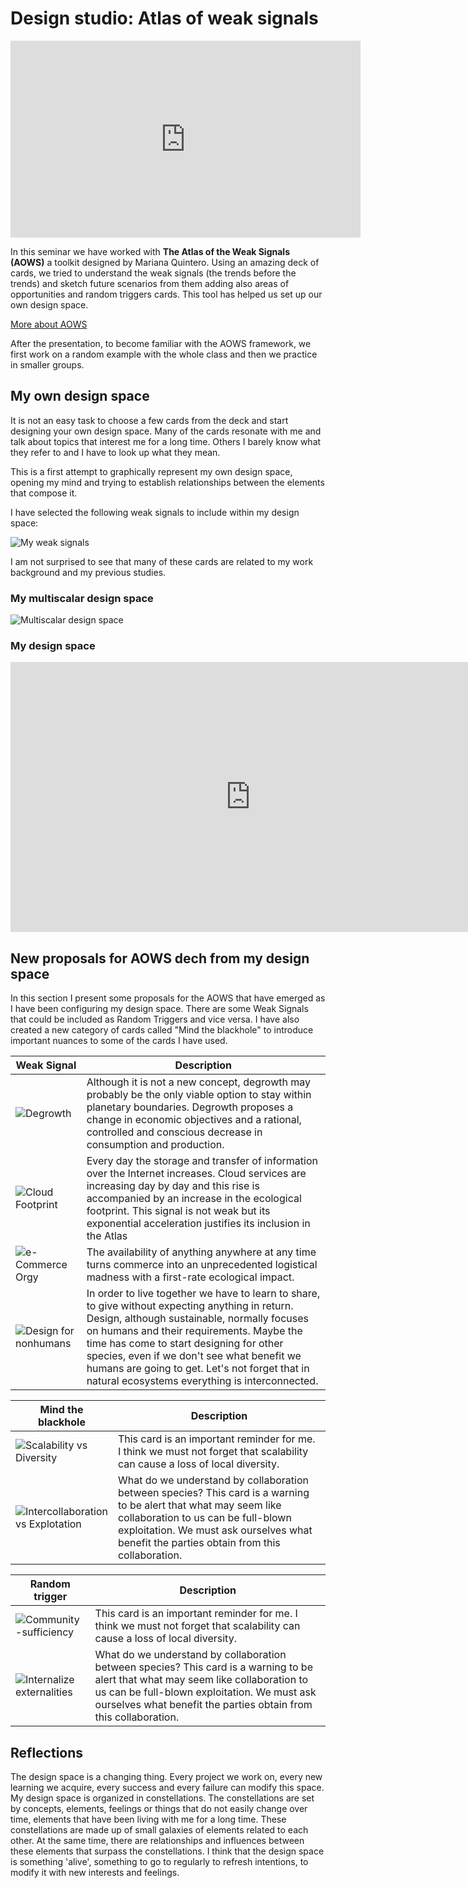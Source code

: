 # Design studio: **Atlas of weak signals**

<iframe width="560" height="315" src="https://www.youtube.com/embed/L7yyGwTrT5g?si=bVhKHpXVT36ScYgI" title="YouTube video player" frameborder="0" allow="accelerometer; autoplay; clipboard-write; encrypted-media; gyroscope; picture-in-picture; web-share" allowfullscreen></iframe>


In this seminar we have worked with **The Atlas of the Weak Signals (AOWS)** a toolkit designed by Mariana Quintero. Using an amazing deck of cards, we tried to understand the weak signals (the trends before the trends) and sketch future scenarios from them adding also areas of opportunities and random triggers cards. This tool has helped us set up our own design space.

[More about AOWS](https://fablabbcn.org/blog/emergent-ideas/atlas-of-weak-signals#:~:text=The%20Atlas%20of%20the%20Weak,trends%20in%20our%20current%20world.)

After the presentation, to become familiar with the AOWS framework, we first work on a random example with the whole class and then we practice in smaller groups.


## My own design space

It is not an easy task to choose a few cards from the deck and start designing your own design space. Many of the cards resonate with me and talk about topics that interest me for a long time. Others I barely know what they refer to and I have to look up what they mean.

This is a first attempt to graphically represent my own design space, opening my mind and trying to establish relationships between the elements that compose it.

I have selected the following weak signals to include within my design space:

![My weak signals](../../images/MyAOWS.PNG)

I am not surprised to see that many of these cards are related to my work background and my previous studies.

### My multiscalar design space
![Multiscalar design space](../../images/MultiscalarWS.png)

### My design space

<iframe width="768" height="432" src="https://miro.com/app/live-embed/uXjVNbrp8MI=/?moveToViewport=2855,-1801,7910,6731&embedId=396872365003" frameborder="0" scrolling="no" allow="fullscreen; clipboard-read; clipboard-write" allowfullscreen></iframe>


## New proposals for AOWS dech from my design space

In this section I present some proposals for the AOWS that have emerged as I have been configuring my design space. There are some Weak Signals that could be included as Random Triggers and vice versa. I have also created a new category of cards called "Mind the blackhole" to introduce important nuances to some of the cards I have used.

| Weak Signal  | Description                          |
| ----------- | ------------------------------------ |
|![Degrowth](../../images/WS_Degrowth.PNG) | Although it is not a new concept, degrowth may probably be the only viable option to stay within planetary boundaries. Degrowth proposes a change in economic objectives and a rational, controlled and conscious decrease in consumption and production. |
| ![Cloud Footprint](../../images/WS_CloudFootprint.PNG) | Every day the storage and transfer of information over the Internet increases. Cloud services are increasing day by day and this rise is accompanied by an increase in the ecological footprint. This signal is not weak but its exponential acceleration justifies its inclusion in the Atlas |
| ![e-Commerce Orgy](../../images/WS_eCommerceOrgy.PNG)  | The availability of anything anywhere at any time turns commerce into an unprecedented logistical madness with a first-rate ecological impact. |
| ![Design for nonhumans](../../images/WS_DesignForNoHumans.PNG)  | In order to live together we have to learn to share, to give without expecting anything in return. Design, although sustainable, normally focuses on humans and their requirements. Maybe the time has come to start designing for other species, even if we don't see what benefit we humans are going to get. Let's not forget that in natural ecosystems everything is interconnected. |

| Mind the blackhole | Description                          |
| ----------- | ------------------------------------ |
|![Scalability vs Diversity](../../images/MdG_ScalabilityDiversity.PNG) | This card is an important reminder for me. I think we must not forget that scalability can cause a loss of local diversity. |
| ![Intercollaboration vs Explotation](../../images/MdG_IntercollaborationExplotation.PNG) | What do we understand by collaboration between species? This card is a warning to be alert that what may seem like collaboration to us can be full-blown exploitation. We must ask ourselves what benefit the parties obtain from this collaboration. |

| Random trigger | Description                          |
| ----------- | ------------------------------------ |
|![Community-sufficiency](../../images/RT_Community-sufficiency.PNG) | This card is an important reminder for me. I think we must not forget that scalability can cause a loss of local diversity. |
|![Internalize externalities](../../images/RT_InternalizeExternalities.png) | What do we understand by collaboration between species? This card is a warning to be alert that what may seem like collaboration to us can be full-blown exploitation. We must ask ourselves what benefit the parties obtain from this collaboration. |


## Reflections
 
The design space is a changing thing. Every project we work on, every new learning we acquire, every success and every failure can modify this space. My design space is organized in constellations. The constellations are set by concepts, elements, feelings or things that do not easily change over time, elements that have been living with me for a long time. These constellations are made up of small galaxies of elements related to each other. At the same time, there are relationships and influences between these elements that surpass the constellations. I think that the design space is something 'alive', something to go to regularly to refresh intentions, to modify it with new interests and feelings.

